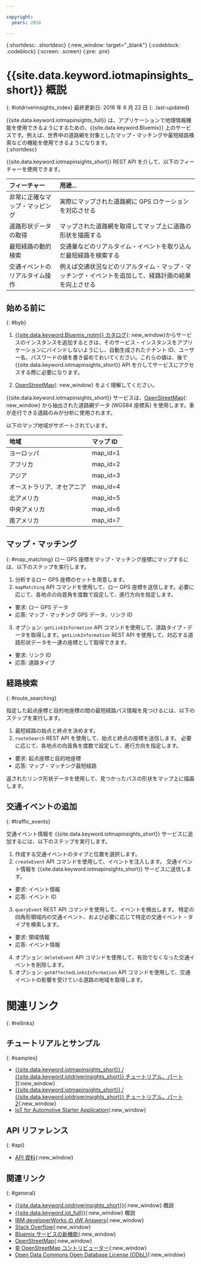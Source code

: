 ```yaml
---

copyright:
  years: 2016

---
```


{:shortdesc: .shortdesc}
{:new_window: target="_blank"}
{:codeblock: .codeblock}
{:screen: .screen}
{:pre: .pre}


# {{site.data.keyword.iotmapinsights_short}} 概説
{: #iotdriverinsights_index}
最終更新日: 2016 年 6 月 22 日
{: .last-updated}

{{site.data.keyword.iotmapinsights_full}} は、アプリケーションで地理情報機能を使用できるようにするための、{{site.data.keyword.Bluemix}} 上のサービスです。例えば、世界中の道路網を対象としたマップ・マッチングや最短経路検索などの機能を使用できるようになります。  
{:shortdesc}

{{site.data.keyword.iotmapinsights_short}} REST API を介して、以下のフィーチャーを使用できます。

|フィーチャー|用途...|
|:---|:---|
|非常に正確なマップ・マッピング|実際にマップされた道路網に GPS ロケーションを対応させる|
|道路形状データの取得|マップされた道路網を取得してマップ上に道路の形状を描画する|
|最短経路の動的検索|交通量などのリアルタイム・イベントを取り込んだ最短経路を検索する|
|交通イベントのリアルタイム操作|例えば交通状況などのリアルタイム・マップ・マッチング・イベントを追加して、経路計画の結果を向上させる|

## 始める前に
{: #byb}

1. [{{site.data.keyword.Bluemix_notm}} カタログ](https://console.stage1.ng.bluemix.net/catalog/services/iot-automotive/){: new_window}からサービスのインスタンスを追加するときは、そのサービス・インスタンスをアプリケーションにバインドしないようにし、自動生成されたテナント ID、ユーザー名、パスワードの値を書き留めておいてください。これらの値は、後で {{site.data.keyword.iotmapinsights_short}} API を介してサービスにアクセスする際に必要になります。

2. [OpenStreetMap](http://www.openstreetmap.org/){: new_window} をよく理解してください。  

 {{site.data.keyword.iotmapinsights_short}} サービスは、[OpenStreetMap](http://www.openstreetmap.org/){: new_window} から抽出された道路網データ (WGS84 座標系) を使用します。車が走行できる道路のみが分析に使用されます。  

 以下のマップ地域がサポートされています。

|地域|マップ ID|
|:---|:---|
|ヨーロッパ|map_id=1|
|アフリカ|map_id=2|
|アジア|map_id=3|
|オーストラリア、オセアニア|map_id=4|
|北アメリカ|map_id=5|
|中央アメリカ|map_id=6|
|南アメリカ|map_id=7|

## マップ・マッチング
{: #map_matching}
ロー GPS 座標をマップ・マッチング座標にマップするには、以下のステップを実行します。

1. 分析するロー GPS 座標のセットを用意します。
2. `mapMatching` API コマンドを使用して、ロー GPS 座標を送信します。必要に応じて、各地点の向首角を度数で設定して、進行方向を指定します。
 - 要求: ロー GPS データ
 - 応答: マップ・マッチング GPS データ、リンク ID
3. オプション: `getLinkInformation` API コマンドを使用して、道路タイプ・データを取得します。`getLinkInformation` REST API を使用して、対応する道路形状データを一連の座標として取得できます。
 - 要求: リンク ID
 - 応答: 道路タイプ

## 経路検索
{: #route_searching}

指定した起点座標と目的地座標の間の最短経路パス情報を見つけるには、以下のステップを実行します。

1. 最短経路の始点と終点を決めます。
2. `routeSearch` REST API を使用して、始点と終点の座標を送信します。
必要に応じて、各地点の向首角を度数で設定して、進行方向を指定します。
 - 要求: 起点座標と目的地座標
 - 応答: マップ・マッチング最短経路

返されたリンク形状データを使用して、見つかったパスの形状をマップ上に描画します。

## 交通イベントの追加
{: #traffic_events}

交通イベント情報を {{site.data.keyword.iotmapinsights_short}} サービスに追加するには、以下のステップを実行します。

1. 作成する交通イベントのタイプと位置を選択します。
2. `createEvent` API コマンドを使用して、イベントを注入します。
交通イベント情報を {{site.data.keyword.iotmapinsights_short}} サービスに送信します。
 - 要求: イベント情報
 - 応答: イベント ID
3. `queryEvent` REST API コマンドを使用して、イベントを検出します。
特定の四角形領域内の交通イベント、および必要に応じて特定の交通イベント・タイプを検索します。
 - 要求: 領域情報
 - 応答: イベント情報  
4. オプション: `deleteEvent` API コマンドを使用して、有効でなくなった交通イベントを削除します。
5. オプション: `getAffectedLinksInformation` API コマンドを使用して、交通イベントの影響を受けている道路の地域を取得します。

# 関連リンク
{: #rellinks}

## チュートリアルとサンプル
{: #samples}

* [{{site.data.keyword.iotmapinsights_short}} / {{site.data.keyword.iotdriverinsights_short}} チュートリアル、パート 1](https://github.com/IBM-Bluemix/car-data-management){:new_window}
* [{{site.data.keyword.iotmapinsights_short}} / {{site.data.keyword.iotdriverinsights_short}} チュートリアル、パート 2](https://github.com/IBM-Bluemix/map-driver-insights){:new_window}
* [IoT for Automotive Starter Application](https://iot-automotive-starter.mybluemix.net){:new_window}

## API リファレンス
{: #api}

* [API 資料](http://ibm.biz/IoTContextMapping_APIdoc){:new_window}

## 関連リンク
{: #general}

* [{{site.data.keyword.iotdriverinsights_short}}](../IotDriverInsights/index.html){:new_window} 概説
* [{{site.data.keyword.iot_full}}](https://www.ng.bluemix.net/docs/services/IoT/index.html){:new_window} 概説
* [IBM developerWorks の dW Answers](https://developer.ibm.com/answers/topics/iot-context-mapping){:new_window}
* [Stack Overflow](http://stackoverflow.com/questions/tagged/iot-context-mapping){:new_window}
* [Bluemix サービスの新機能](http://www.ng.bluemix.net/docs/whatsnew/index.html#services_category){:new_window}
* [OpenStreetMap](http://www.openstreetmap.org/){:new_window}
* [&copy; OpenStreetMap コントリビューター](http://www.openstreetmap.org/copyright){:new_window}
* [Open Data Commons Open Database License (ODbL)](http://opendatacommons.org/licenses/odbl/){:new_window}
